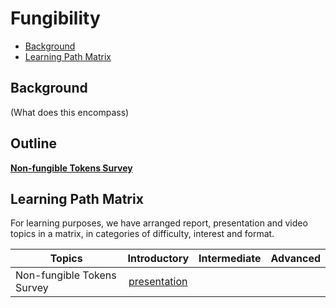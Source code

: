 # Fungibility

- [Background](#background)
- [Learning Path Matrix](#learning-path-matrix)

## Background

(What does this encompass)


## Outline

[**Non-fungible Tokens Survey**](digital-assets/nft-landscape-1/sources/PITCHME.link.md)



## Learning Path Matrix 

For learning purposes, we have arranged report, presentation and video topics in a matrix, in categories of difficulty, interest and format.

| Topics                     |                         Introductory                         | Intermediate | Advanced |
| -------------------------- | :----------------------------------------------------------: | :----------: | :------: |
| Non-fungible Tokens Survey | [presentation](digital-assets/nft-landscape-1/sources/PITCHME.link.md) |              |          |

